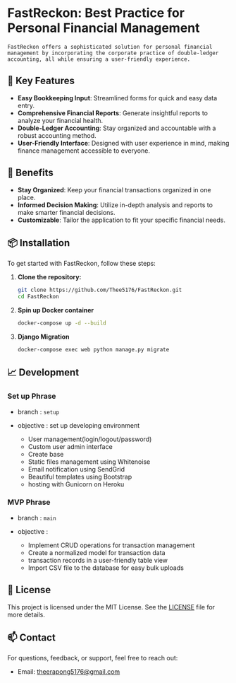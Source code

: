 # FastReckon: Best Practice for Personal Financial Management

    FastReckon offers a sophisticated solution for personal financial management by incorporating the corporate practice of double-ledger accounting, all while ensuring a user-friendly experience.

## 🚀 Key Features

- **Easy Bookkeeping Input**: Streamlined forms for quick and easy data entry.
- **Comprehensive Financial Reports**: Generate insightful reports to analyze your financial health.
- **Double-Ledger Accounting**: Stay organized and accountable with a robust accounting method.
- **User-Friendly Interface**: Designed with user experience in mind, making finance management accessible to everyone.

## 🌟 Benefits

- **Stay Organized**: Keep your financial transactions organized in one place.
- **Informed Decision Making**: Utilize in-depth analysis and reports to make smarter financial decisions.
- **Customizable**: Tailor the application to fit your specific financial needs.

## 📦 Installation

To get started with FastReckon, follow these steps:

1. **Clone the repository:**

   ```bash
   git clone https://github.com/Thee5176/FastReckon.git
   cd FastReckon
   
2. **Spin up Docker container**

   ```bash
   docker-compose up -d --build

3. **Django Migration**

   ```bash
   docker-compose exec web python manage.py migrate

## 📈 Development

### Set up Phrase

- branch : `setup`

- objective : set up developing environment
  - User management(login/logout/password)
  - Custom user admin interface
  - Create base
  - Static files management using Whitenoise
  - Email notification using SendGrid
  - Beautiful templates using Bootstrap
  - hosting with Gunicorn on Heroku

### MVP Phrase

- branch : `main`

- objective :
  - Implement CRUD operations for transaction management
  - Create a normalized model for transaction data
  - transaction records in a user-friendly table view
  - Import CSV file to the database for easy bulk uploads

## 📄 License

This project is licensed under the MIT License. See the [LICENSE](https://www.mit.edu/~amini/LICENSE.md) file for more details.

## 📫 Contact

For questions, feedback, or support, feel free to reach out:

- Email: <theerapong5176@gmail.com>
